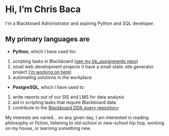 # Hi, I’m Chris Baca

I'm a Blackboard Administrator and aspiring Python and SQL developer.

## My primary languages are 
- **Python**, which I have used for:
1. scripting tasks in Blackboard ([see my bb_assignments repo](https://github.com/cdbaca/bb_assignments))
2. small web development projects (I have a small static site generator project [I'm working on here](https://github.com/cdbaca/ssg))
3. automating solutions in the workplace
- **PostgreSQL**, which I have used to:
1. write reports out of our SIS and LMS for data analysis
2. aid in scripting tasks that require Blackboard data
3. contribute to the [Blackboard DDA query repository](https://github.com/cdbaca/Bb-DBQueryRepository)

My interests are varied... on any given day, I am interested in reading philosophy or fiction, listening to old-school or new-school hip hop, working on my house, or learning something new.
